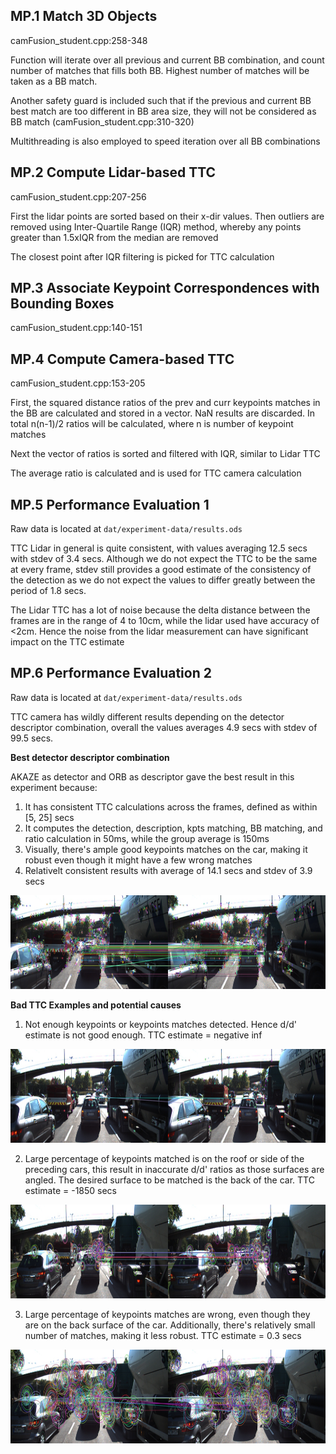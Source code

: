 ## MP.1 Match 3D Objects

camFusion_student.cpp:258-348

Function will iterate over all previous and current BB combination, and count number of matches that fills both BB. Highest number of matches will be taken as a BB match.

Another safety guard is included such that if the previous and current BB best match are too different in BB area size, they will not be considered as BB match (camFusion_student.cpp:310-320)

Multithreading is also employed to speed iteration over all BB combinations

## MP.2 Compute Lidar-based TTC

camFusion_student.cpp:207-256

First the lidar points are sorted based on their x-dir values. Then outliers are removed using Inter-Quartile Range (IQR) method, whereby any points greater than 1.5xIQR from the median are removed

The closest point after IQR filtering is picked for TTC calculation

## MP.3 Associate Keypoint Correspondences with Bounding Boxes

camFusion_student.cpp:140-151

## MP.4 Compute Camera-based TTC

camFusion_student.cpp:153-205

First, the squared distance ratios of the prev and curr keypoints matches in the BB are calculated and stored in a vector. NaN results are discarded. In total n(n-1)/2 ratios will be calculated, where n is number of keypoint matches

Next the vector of ratios is sorted and filtered with IQR, similar to Lidar TTC

The average ratio is calculated and is used for TTC camera calculation

## MP.5 Performance Evaluation 1

Raw data is located at `dat/experiment-data/results.ods`

TTC Lidar in general is quite consistent, with values averaging 12.5 secs with stdev of 3.4 secs. Although we do not expect the TTC to be the same at every frame, stdev still provides a good estimate of the consistency of the detection as we do not expect the values to differ greatly between the period of 1.8 secs.

The Lidar TTC has a lot of noise because the delta distance between the frames are in the range of 4 to 10cm, while the lidar used have accuracy of <2cm. Hence the noise from the lidar measurement can have significant impact on the TTC estimate

## MP.6 Performance Evaluation 2

Raw data is located at `dat/experiment-data/results.ods`

TTC camera has wildly different results depending on the detector descriptor combination, overall the  values averages 4.9 secs with stdev of 99.5 secs.

**Best detector descriptor combination**

AKAZE as detector and ORB as descriptor gave the best result in this experiment because:

1. It has consistent TTC calculations across the frames, defined as within [5, 25] secs
2. It computes the detection, description, kpts matching, BB matching, and ratio calculation in 50ms, while the group average is 150ms
3. Visually, there's ample good keypoints matches on the car, making it robust even though it might have a few wrong matches
4. Relativelt consistent results with average of 14.1 secs and stdev of 3.9 secs

<img src="images/AKAZE_ORB_13.jpg" width="1000" height="150" />

**Bad TTC Examples and potential causes**

1. Not enough keypoints or keypoints matches detected. Hence d/d' estimate is not good enough. TTC estimate = negative inf

<img src="images/HARRIS_BRIEF_10.jpg" width="1000" height="150" />

2. Large percentage of keypoints matched is on the roof or side of the preceding cars, this result in inaccurate d/d' ratios as those surfaces are angled. The desired surface to be matched is the back of the car. TTC estimate = -1850 secs

<img src="images/ORB_FREAK_2.jpg" width="1000" height="150" />

3. Large percentage of keypoints matches are wrong, even though they are on the back surface of the car. Additionally, there's relatively small number of matches, making it less robust. TTC estimate = 0.3 secs

<img src="images/ORB_SIFT_5.jpg" width="1000" height="150" />